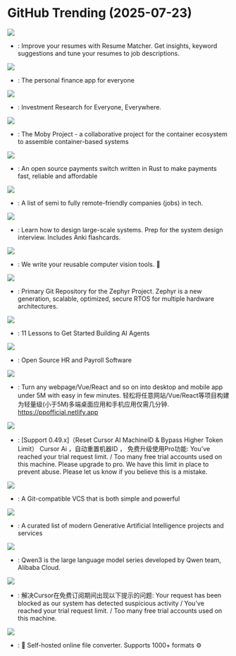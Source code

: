 # GitHub Trending (2025-07-23)

![](https://img.shields.io/badge/TypeScript-New%202-green?style=flat-square&logo=appveyor)
- [](https://github.comundefined): Improve your resumes with Resume Matcher. Get insights, keyword suggestions and tune your resumes to job descriptions.

![](https://img.shields.io/badge/Ruby-New%20611-green?style=flat-square&logo=appveyor)
- [](https://github.comundefined): The personal finance app for everyone

![](https://img.shields.io/badge/Python-New%20634-green?style=flat-square&logo=appveyor)
- [](https://github.comundefined): Investment Research for Everyone, Everywhere.

![](https://img.shields.io/badge/Go-New%2010-green?style=flat-square&logo=appveyor)
- [](https://github.comundefined): The Moby Project - a collaborative project for the container ecosystem to assemble container-based systems

![](https://img.shields.io/badge/Rust-New%20154-green?style=flat-square&logo=appveyor)
- [](https://github.comundefined): An open source payments switch written in Rust to make payments fast, reliable and affordable

![](https://img.shields.io/badge/JavaScript-New%20614-green?style=flat-square&logo=appveyor)
- [](https://github.comundefined): A list of semi to fully remote-friendly companies (jobs) in tech.

![](https://img.shields.io/badge/Python-New%20309-green?style=flat-square&logo=appveyor)
- [](https://github.comundefined): Learn how to design large-scale systems. Prep for the system design interview. Includes Anki flashcards.

![](https://img.shields.io/badge/Python-New%20451-green?style=flat-square&logo=appveyor)
- [](https://github.comundefined): We write your reusable computer vision tools. 💜

![](https://img.shields.io/badge/C-New%2012-green?style=flat-square&logo=appveyor)
- [](https://github.comundefined): Primary Git Repository for the Zephyr Project. Zephyr is a new generation, scalable, optimized, secure RTOS for multiple hardware architectures.

![](https://img.shields.io/badge/Jupyter%20Notebook-New%20338-green?style=flat-square&logo=appveyor)
- [](https://github.comundefined): 11 Lessons to Get Started Building AI Agents

![](https://img.shields.io/badge/Python-New%20104-green?style=flat-square&logo=appveyor)
- [](https://github.comundefined): Open Source HR and Payroll Software

![](https://img.shields.io/badge/Vue-New%20225-green?style=flat-square&logo=appveyor)
- [](https://github.comundefined): Turn any webpage/Vue/React and so on into desktop and mobile app under 5M with easy in few minutes. 轻松将任意网站/Vue/React等项目构建为轻量级(小于5M)多端桌面应用和手机应用仅需几分钟. https://ppofficial.netlify.app

![](https://img.shields.io/badge/Python-New%2099-green?style=flat-square&logo=appveyor)
- [](https://github.comundefined): [Support 0.49.x]（Reset Cursor AI MachineID & Bypass Higher Token Limit） Cursor Ai ，自动重置机器ID ， 免费升级使用Pro功能: You've reached your trial request limit. / Too many free trial accounts used on this machine. Please upgrade to pro. We have this limit in place to prevent abuse. Please let us know if you believe this is a mistake.

![](https://img.shields.io/badge/Rust-New%20163-green?style=flat-square&logo=appveyor)
- [](https://github.comundefined): A Git-compatible VCS that is both simple and powerful

![](https://img.shields.io/badge/none-New%2035-green?style=flat-square&logo=appveyor)
- [](https://github.comundefined): A curated list of modern Generative Artificial Intelligence projects and services

![](https://img.shields.io/badge/Python-New%20150-green?style=flat-square&logo=appveyor)
- [](https://github.comundefined): Qwen3 is the large language model series developed by Qwen team, Alibaba Cloud.

![](https://img.shields.io/badge/Shell-New%2055-green?style=flat-square&logo=appveyor)
- [](https://github.comundefined): 解决Cursor在免费订阅期间出现以下提示的问题: Your request has been blocked as our system has detected suspicious activity / You've reached your trial request limit. / Too many free trial accounts used on this machine.

![](https://img.shields.io/badge/TypeScript-New%20711-green?style=flat-square&logo=appveyor)
- [](https://github.comundefined): 💾 Self-hosted online file converter. Supports 1000+ formats ⚙️

